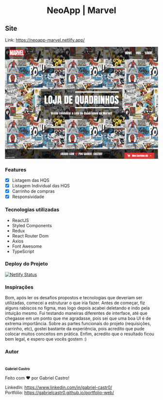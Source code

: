 <h1 align="center">NeoApp | Marvel</h1>

## Site

Link: https://neoapp-marvel.netlify.app/

<img src="./banner.png" alt="Banner NeoApp | Marvel" />

### Features

- [X] Listagem das HQS
- [X] Listagem Individual das HQS
- [X] Carrinho de compras
- [X] Responsividade

### Tecnologias utilizadas

- ReactJS
- Styled Components
- Redux
- React Router Dom
- Axios
- Font Awesome
- TypeScript
### Deploy do Projeto

[![Netlify Status](https://api.netlify.com/api/v1/badges/4cd7a6d5-30c2-460f-a94e-3503451c568e/deploy-status)](https://app.netlify.com/sites/neoapp-marvel/deploys)

### Inspirações

Bom, após ler os desafios propostos e tecnologias que deveriam ser utilizadas, comecei a estruturar o que iria fazer. Antes de começar, fiz alguns rabiscos no figma, mas logo depois acabei deletando e indo pela intuição mesmo. Fui testando maneiras diferentes de interface, até que chegasse em um ponto que me agradasse, pois sei que uma boa UI é de extrema importância. Sobre as partes funcionais do projeto (requisições, carrinho, etc), gostei bastante da experiência, pois acredito que pude colocar muitos conceitos em prática. 
Enfim, acredito que o resultado ficou bem legal, e espero que vocês gostem :)  
### Autor

 <img style="border-radius: 10px;" src="https://avatars.githubusercontent.com/u/45581257?v=4" width="100px;" alt=""/>
 <br />
 <sub><b>Gabriel Castro</b></sub>

Feito com ❤️ por Gabriel Castro!

LinkedIn: https://www.linkedin.com/in/gabriel-castr0/ <br />
Portfólio: https://gabrielcastr0.github.io/portfolio-web/
